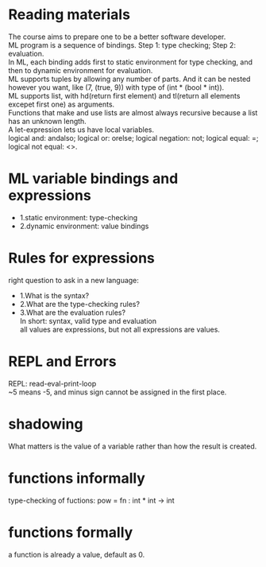 # Reading materials  
The course aims to prepare one to be a better software developer.  
ML program is a sequence of bindings. Step 1: type checking; Step 2: evaluation.  
In ML, each binding adds first to static environment for type checking, and then to dynamic environment for evaluation.  
ML supports tuples by allowing any number of parts. And it can be nested however you want, like (7, (true, 9)) with type of (int * (bool * int)).  
ML supports list, with hd(return first element) and tl(return all elements excepet first one) as arguments.  
Functions that make and use lists are almost always recursive because a list has an unknown length.  
A let-expression lets us have local variables.  
logical and: andalso; logical or: orelse; logical negation: not; logical equal: =; logical not equal: <>.  



# ML variable bindings and expressions  
- 1.static environment: type-checking
- 2.dynamic environment: value bindings  

# Rules for expressions  
right question to ask in a new language:  
- 1.What is the syntax?
- 2.What are the type-checking rules?
- 3.What are the evaluation rules?  
In short: syntax, valid type and evaluation  
all values are expressions, but not all expressions are values.  

# REPL and Errors
REPL: read-eval-print-loop  
~5 means -5, and minus sign cannot be assigned in the first place.  

# shadowing  
What matters is the value of a variable rather than how the result is created.  

# functions informally  
type-checking of fuctions: pow = fn : int * int -> int  

# functions formally  
a function is already a value, default as 0.  

# 